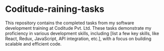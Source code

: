 # Coditude-raining-tasks
This repository contains the completed tasks from my software development training at Coditude Pvt. Ltd. These tasks demonstrate my proficiency in various development skills, including [list a few key skills, like React, Redux, JavaScript, API integration, etc.], with a focus on building scalable and efficient code.
